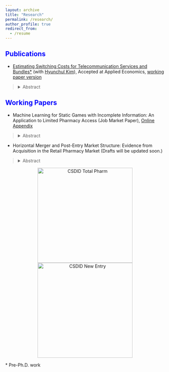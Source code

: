 ```yaml
---
layout: archive
title: "Research"
permalink: /research/
author_profile: true
redirect_from:
  - /resume
---
```

 
<span style="color:blue">Publications</span>
---

- [Estimating Switching Costs for Telecommunication Services and Bundles*](https://www.tandfonline.com/doi/full/10.1080/00036846.2022.2030046) (with [Hyunchul Kim](https://hyunkimecon.github.io/)), Accepted at Applied Economics, [working paper version](https://papers.ssrn.com/sol3/papers.cfm?abstract_id=3787321)

> <details><summary>Abstract</summary>  We develop a consumer-level demand model of telecommunications and broadcasting services taking into account the exhaustive set of alternatives available to consumers, including bundled services. We then estimate the switching costs associated with bundling. Previous studies are confined to choices of only one or two services, rather than addressing inter-relationships among different services made possible through bundling. We find that our approach improves the accuracy of switching cost estimates compared with when the choice sets are restricted in demand models. Our results also indicate that switching costs incurred with bundling is substantial, making up approximately 65% of monthly service costs. </details>


<span style="color:blue">Working Papers</span>
---

-  Machine Learning for Static Games with Incomplete Information: An Application to Limited Pharmacy Access (Job Market Paper), [Online Appendix](https://www.dropbox.com/scl/fi/mla3xap1u7fb1yj8xodmq/Online_Appendix_HJ_Kim.pdf?rlkey=8vi95zb8zxaplvx2tm89hy2xs&dl=0)

> <details><summary>Abstract</summary>  This paper introduces a new method for the estimation and inference of static discrete game models that include many market characteristics. In estimating strategic interactions,  applied researchers often face the challenge of selecting relevant firm or market characteristics. To address challenges and allow data-driven covariate selection, I incorporate double/debiased machine learning (DML) into static games with incomplete information. The empirical application of this approach focuses on the strategic interactions of pharmacies and their impact on access in rural areas. The decline of independent pharmacies, driven by the proliferation of chain pharmacies, has resulted in reduced pharmacy accessibility in rural areas. I employ the newly developed estimator to recover the parameters of rival effects. I find that the impact of a competing independent pharmacy is 50% larger using the methods I developed compared to the traditional estimators. This significant difference stems from the fact that ML methods are particularly effective at automatically detecting and incorporating complex, non-linear interactions between covariates, thereby enhancing predictive powers. Counterfactual scenarios provide insights for policy interventions targeted at improving the limited access to pharmacies in rural towns. </details>



- Horizontal Merger and Post-Entry Market Structure: Evidence from Acquisition in the Retail Pharmacy Market (Drafts will be updated soon.)
> <details><summary>Abstract</summary>  This paper introduces a new method for the estimation and inference of static discrete game models that include many market characteristics. In estimating strategic interactions,  applied researchers often face the challenge of selecting relevant firm or market characteristics. To address challenges and allow data-driven covariate selection, I incorporate double/debiased machine learning (DML) into static games with incomplete information. The empirical application of this approach focuses on the strategic interactions of pharmacies and their impact on access in rural areas. The decline of independent pharmacies, driven by the proliferation of chain pharmacies, has resulted in reduced pharmacy accessibility in rural areas. I employ the newly developed estimator to recover the parameters of rival effects. I find that the impact of a competing independent pharmacy is 50% larger using the methods I developed compared to the traditional estimators. This significant difference stems from the fact that ML methods are particularly effective at automatically detecting and incorporating complex, non-linear interactions between covariates, thereby enhancing predictive powers. Counterfactual scenarios provide insights for policy interventions targeted at improving the limited access to pharmacies in rural towns. </details>

 <p align="center">
  <img src="https://econhyungjinkim.github.io/assets/CSDID_total_pharm.png" alt="CSDID Total Pharm" width="300"/>
  <img src="https://econhyungjinkim.github.io/assets/CSDID_new_entry.png" alt="CSDID New Entry" width="300"/>
</p>


\* Pre-Ph.D. work
